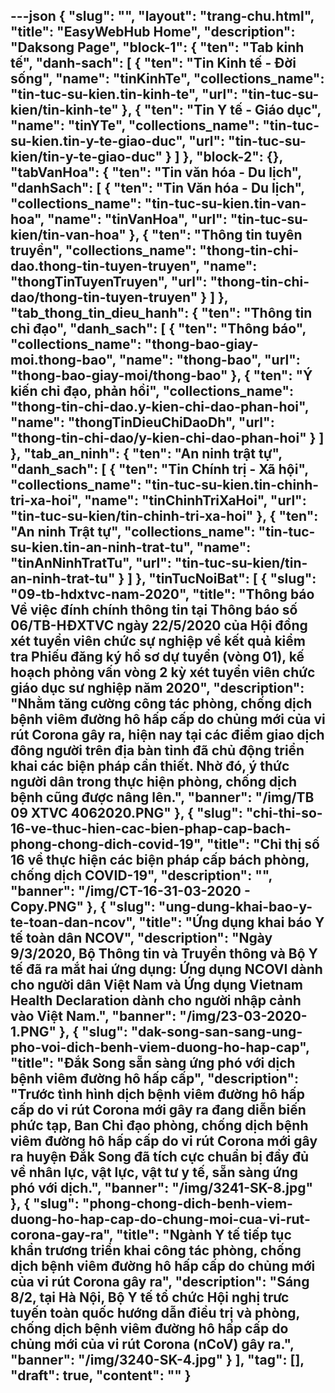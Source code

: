 ---json
{
    "slug": "",
    "layout": "trang-chu.html",
    "title": "EasyWebHub Home",
    "description": "Daksong Page",
    "block-1": {
        "ten": "Tab kinh tế",
        "danh-sach": [
            {
                "ten": "Tin Kinh tế - Đời sống",
                "name": "tinKinhTe",
                "collections_name": "tin-tuc-su-kien.tin-kinh-te",
                "url": "tin-tuc-su-kien/tin-kinh-te"
            },
            {
                "ten": "Tin Y tế - Giáo dục",
                "name": "tinYTe",
                "collections_name": "tin-tuc-su-kien.tin-y-te-giao-duc",
                "url": "tin-tuc-su-kien/tin-y-te-giao-duc"
            }
        ]
    },
    "block-2": {},
    "tabVanHoa": {
        "ten": "Tin văn hóa - Du lịch",
        "danhSach": [
            {
                "ten": "Tin Văn hóa - Du lịch",
                "collections_name": "tin-tuc-su-kien.tin-van-hoa",
                "name": "tinVanHoa",
                "url": "tin-tuc-su-kien/tin-van-hoa"
            },
            {
                "ten": "Thông tin tuyên truyền",
                "collections_name": "thong-tin-chi-dao.thong-tin-tuyen-truyen",
                "name": "thongTinTuyenTruyen",
                "url": "thong-tin-chi-dao/thong-tin-tuyen-truyen"
            }
        ]
    },
    "tab_thong_tin_dieu_hanh": {
        "ten": "Thông tin chỉ đạo",
        "danh_sach": [
            {
                "ten": "Thông báo",
                "collections_name": "thong-bao-giay-moi.thong-bao",
                "name": "thong-bao",
                "url": "thong-bao-giay-moi/thong-bao"
            },
            {
                "ten": "Ý kiến chỉ đạo, phản hồi",
                "collections_name": "thong-tin-chi-dao.y-kien-chi-dao-phan-hoi",
                "name": "thongTinDieuChiDaoDh",
                "url": "thong-tin-chi-dao/y-kien-chi-dao-phan-hoi"
            }
        ]
    },
    "tab_an_ninh": {
        "ten": "An ninh trật tự",
        "danh_sach": [
            {
                "ten": "Tin Chính trị - Xã hội",
                "collections_name": "tin-tuc-su-kien.tin-chinh-tri-xa-hoi",
                "name": "tinChinhTriXaHoi",
                "url": "tin-tuc-su-kien/tin-chinh-tri-xa-hoi"
            },
            {
                "ten": "An ninh Trật tự",
                "collections_name": "tin-tuc-su-kien.tin-an-ninh-trat-tu",
                "name": "tinAnNinhTratTu",
                "url": "tin-tuc-su-kien/tin-an-ninh-trat-tu"
            }
        ]
    },
    "tinTucNoiBat": [
        {
            "slug": "09-tb-hdxtvc-nam-2020",
            "title": "Thông báo Về việc đính chính thông tin tại Thông báo số 06/TB-HĐXTVC ngày 22/5/2020 của Hội đồng xét tuyển viên chức sự nghiệp về kết quả kiểm tra Phiếu đăng ký hồ sơ dự tuyển (vòng 01), kế hoạch phỏng vấn vòng 2 kỳ xét tuyển viên chức giáo dục sư nghiệp năm 2020",
            "description": "Nhằm tăng cường công tác phòng, chống dịch bệnh viêm đường hô hấp cấp do chủng mới của vi rút Corona gây ra, hiện nay tại các điểm giao dịch đông người trên địa bàn tỉnh đã chủ động triển khai các biện pháp cần thiết. Nhờ đó, ý thức người dân trong thực hiện phòng, chống dịch bệnh cũng được nâng lên.",
            "banner": "/img/TB 09 XTVC 4062020.PNG"
        },
        {
            "slug": "chi-thi-so-16-ve-thuc-hien-cac-bien-phap-cap-bach-phong-chong-dich-covid-19",
            "title": "Chỉ thị số 16 về thực hiện các biện pháp cấp bách phòng, chống dịch COVID-19",
            "description": "",
            "banner": "/img/CT-16-31-03-2020 - Copy.PNG"
        },
        {
            "slug": "ung-dung-khai-bao-y-te-toan-dan-ncov",
            "title": "Ứng dụng khai báo Y tế toàn dân NCOV",
            "description": "Ngày 9/3/2020, Bộ Thông tin và Truyền thông và Bộ Y tế đã ra mắt hai ứng dụng: Ứng dụng NCOVI dành cho người dân Việt Nam và Ứng dụng Vietnam Health Declaration dành cho người nhập cảnh vào Việt Nam.",
            "banner": "/img/23-03-2020-1.PNG"
        },
        {
            "slug": "dak-song-san-sang-ung-pho-voi-dich-benh-viem-duong-ho-hap-cap",
            "title": "Đắk Song sẵn sàng ứng phó với dịch bệnh viêm đường hô hấp cấp",
            "description": "Trước tình hình dịch bệnh viêm đường hô hấp cấp do vi rút Corona mới gây ra đang diễn biến phức tạp, Ban Chỉ đạo phòng, chống dịch bệnh viêm đường hô hấp cấp do vi rút Corona mới gây ra huyện Đắk Song đã tích cực chuẩn bị đầy đủ về nhân lực, vật lực, vật tư y tế, sẵn sàng ứng phó với dịch.",
            "banner": "/img/3241-SK-8.jpg"
        },
        {
            "slug": "phong-chong-dich-benh-viem-duong-ho-hap-cap-do-chung-moi-cua-vi-rut-corona-gay-ra",
            "title": "Ngành Y tế tiếp tục khẩn trương triển khai công tác phòng, chống dịch bệnh viêm đường hô hấp cấp do chủng mới của vi rút Corona gây ra",
            "description": "Sáng 8/2, tại Hà Nội, Bộ Y tế tổ chức Hội nghị trưc tuyến toàn quốc hướng dẫn điều trị và phòng, chống dịch bệnh viêm đường hô hấp cấp do chủng mới của vi rút Corona (nCoV) gây ra.",
            "banner": "/img/3240-SK-4.jpg"
        }
    ],
    "tag": [],
    "draft": true,
    "__content__": ""
}
---
